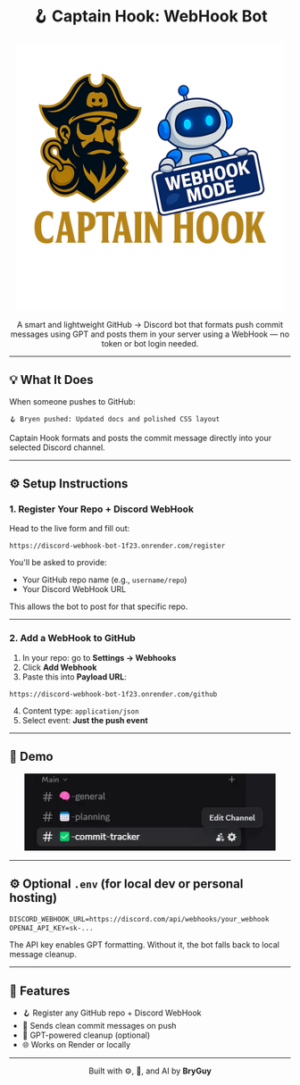 <h1 align="center">🪝 Captain Hook: WebHook Bot</h1>

<p align="center">
  <img src="images/captain-hook-bot-banner.png?raw=true#v2" alt="Captain Hook Banner" width="480" />
</p>

<p align="center">
  A smart and lightweight GitHub → Discord bot that formats push commit messages using GPT and posts them in your server using a WebHook — no token or bot login needed.
</p>

---

## 💡 What It Does

When someone pushes to GitHub:

```
🪝 Bryen pushed: Updated docs and polished CSS layout
```

Captain Hook formats and posts the commit message directly into your selected Discord channel.

---

## ⚙️ Setup Instructions

### 1. Register Your Repo + Discord WebHook

Head to the live form and fill out:

```
https://discord-webhook-bot-1f23.onrender.com/register
```

You'll be asked to provide:
- Your GitHub repo name (e.g., `username/repo`)
- Your Discord WebHook URL

This allows the bot to post for that specific repo.

---

### 2. Add a WebHook to GitHub

1. In your repo: go to **Settings → Webhooks**
2. Click **Add Webhook**
3. Paste this into **Payload URL**:
```
https://discord-webhook-bot-1f23.onrender.com/github
```
4. Content type: `application/json`
5. Select event: **Just the push event**

---

## 📸 Demo

<p align="center">
  <img src="./images/BotUsage.webp" alt="Captain Hook Bot Demo" width="450" />
</p>

---

## ⚙️ Optional `.env` (for local dev or personal hosting)

```env
DISCORD_WEBHOOK_URL=https://discord.com/api/webhooks/your_webhook
OPENAI_API_KEY=sk-...
```

The API key enables GPT formatting. Without it, the bot falls back to local message cleanup.

---

## 🧠 Features

- 🪝 Register any GitHub repo + Discord WebHook
- 💬 Sends clean commit messages on push
- 🤖 GPT-powered cleanup (optional)
- 🌐 Works on Render or locally

---

<p align="center">
  Built with ⚙️, 🧠, and AI by <strong>BryGuy</strong>
</p>
